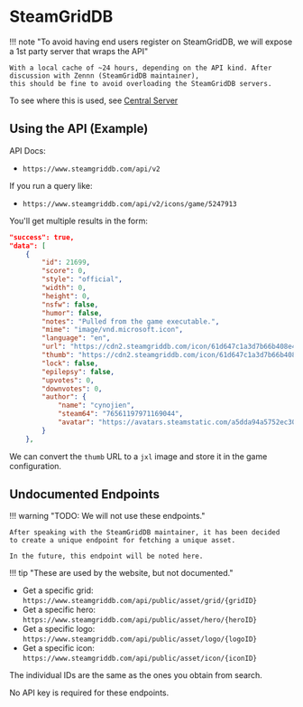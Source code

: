 # SteamGridDB

!!! note "To avoid having end users register on SteamGridDB, we will expose a 1st party server that wraps the API"

    With a local cache of ~24 hours, depending on the API kind. After discussion with Zennn (SteamGridDB maintainer),
    this should be fine to avoid overloading the SteamGridDB servers.

To see where this is used, see [Central Server][central-server]

## Using the API (Example)

API Docs:

- `https://www.steamgriddb.com/api/v2`

If you run a query like:

- `https://www.steamgriddb.com/api/v2/icons/game/5247913`

You'll get multiple results in the form:

```json
"success": true,
"data": [
    {
        "id": 21699,
        "score": 0,
        "style": "official",
        "width": 0,
        "height": 0,
        "nsfw": false,
        "humor": false,
        "notes": "Pulled from the game executable.",
        "mime": "image/vnd.microsoft.icon",
        "language": "en",
        "url": "https://cdn2.steamgriddb.com/icon/61d647c1a3d7b66b408e4a21c3167fe2.ico",
        "thumb": "https://cdn2.steamgriddb.com/icon/61d647c1a3d7b66b408e4a21c3167fe2/32/256x256.png",
        "lock": false,
        "epilepsy": false,
        "upvotes": 0,
        "downvotes": 0,
        "author": {
            "name": "cynojien",
            "steam64": "76561197971169044",
            "avatar": "https://avatars.steamstatic.com/a5dda94a5752ec305ff430dda89b034b41f42cff_medium.jpg"
        }
    },
```

We can convert the `thumb` URL to a `jxl` image and store it in the game configuration.

## Undocumented Endpoints

!!! warning "TODO: We will not use these endpoints."

    After speaking with the SteamGridDB maintainer, it has been decided
    to create a unique endpoint for fetching a unique asset.

    In the future, this endpoint will be noted here.

!!! tip "These are used by the website, but not documented."

- Get a specific grid: `https://www.steamgriddb.com/api/public/asset/grid/{gridID}`
- Get a specific hero: `https://www.steamgriddb.com/api/public/asset/hero/{heroID}`
- Get a specific logo: `https://www.steamgriddb.com/api/public/asset/logo/{logoID}`
- Get a specific icon: `https://www.steamgriddb.com/api/public/asset/icon/{iconID}`

The individual IDs are the same as the ones you obtain from search.

No API key is required for these endpoints.

[central-server]: ../../Services/Central-Server/Online-API.md